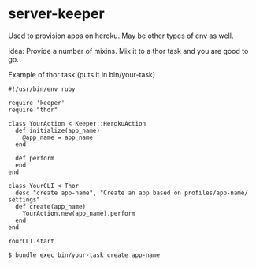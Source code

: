 server-keeper
==========

Used to provision  apps on heroku. May be other types of env as well.

Idea: Provide a number of mixins. Mix it to a thor task and you are
good to go.

Example of thor task (puts it in bin/your-task)

```
#!/usr/bin/env ruby

require 'keeper'
require "thor"

class YourAction < Keeper::HerokuAction
  def initialize(app_name)
    @app_name = app_name
  end

  def perform
  end
end

class YourCLI < Thor
  desc "create app-name", "Create an app based on profiles/app-name/ settings"
  def create(app_name)
    YourAction.new(app_name).perform
  end
end

YourCLI.start
```

```
$ bundle exec bin/your-task create app-name
```
